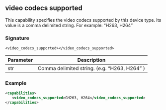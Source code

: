 ## video codecs supported

This capability specifies the video codecs supported by this device type. Its value is a comma delimited string. For example:  “H263, H264” 


### Signature

`<video_codecs_supported></video_codecs_supported>`


| Parameter | Description |
| --- | --- |
| str | Comma delimited string. (e.g. “H263, H264” ) |


### Example

```xml
<capabilities>
   <video_codecs_supported>GH263, H264</video_codecs_supported>
</capabilities>
```

